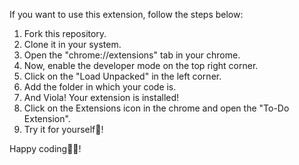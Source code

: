 If you want to use this extension, follow the steps below:
1. Fork this repository.
2. Clone it in your system.
3. Open the "chrome://extensions" tab in your chrome.
4. Now, enable the developer mode on the top right corner.
5. Click on the "Load Unpacked" in the left corner.
6. Add the folder in which your code is.
7. And Viola! Your extension is installed!
8. Click on the Extensions icon in the chrome and open the "To-Do Extension".
9. Try it for yourself🌱!

Happy coding👩‍💻!
